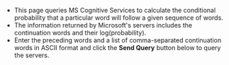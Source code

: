 * This page queries MS Cognitive Services to calculate the conditional probability that a particular word will follow a given sequence of words.
* The information returned by Microsoft's servers includes the continuation words and their log(probability).
* Enter the preceding words and a list of comma-separated continuation words in ASCII format and click the **Send Query** button below to query the servers.
